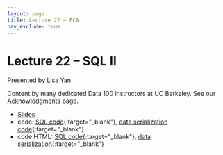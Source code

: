 ```yaml
---
layout: page
title: Lecture 22 – PCA
nav_exclude: true
---
```


# Lecture 22 – SQL II

Presented by Lisa Yan

Content by many dedicated Data 100 instructors at UC Berkeley. See our [Acknowledgments](../../acks) page.

- [Slides](https://docs.google.com/presentation/d/1PHQH3U4U3pH5Q5U6vZFQGNidrMS6fhGzXbjkxewsnmM/edit?usp=sharing)
- code: [SQL code](https://data100.datahub.berkeley.edu/hub/user-redirect/git-pull?repo=https%3A%2F%2Fgithub.com%2FDS-100%2Fsp23&branch=main&urlpath=lab%2Ftree%2Fsp23%2Flecture%2Flec22%2Flec22-sql.ipynb){:target="_blank"},  [data serialization code](https://data100.datahub.berkeley.edu/hub/user-redirect/git-pull?repo=https%3A%2F%2Fgithub.com%2FDS-100%2Fsp23&branch=main&urlpath=lab%2Ftree%2Fsp23%2Flecture%2Flec22%2Flec22-data-serialization.ipynb){:target="_blank"}
- code HTML: [SQL code](../../resources/assets/lectures/lec22/lec22-sql.html){:target="_blank"}, [data serialization](../../resources/assets/lectures/lec22/lec22-data-serialization.html){:target="_blank"}
